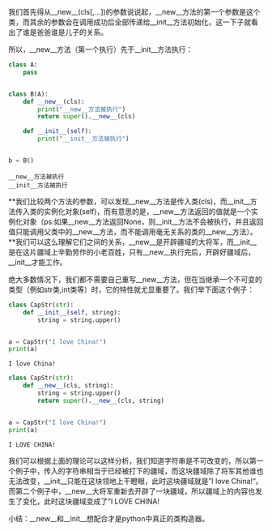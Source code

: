 我们首先得从__new__(cls[,...])的参数说说起，__new__方法的第一个参数是这个类，而其余的参数会在调用成功后全部传递给__init__方法初始化，这一下子就看出了谁是爸爸谁是儿子的关系。

所以，__new__方法（第一个执行）先于__init__方法执行：


```python
class A:
    pass


class B(A):
    def __new__(cls):
        print("__new__方法被执行")
        return super().__new__(cls)

    def __init__(self):
        print("__init__方法被执行")


b = B()
```

    __new__方法被执行
    __init__方法被执行
    

**我们比较两个方法的参数，可以发现__new__方法是传入类(cls)，而__init__方法传入类的实例化对象(self)，而有意思的是，__new__方法返回的值就是一个实例化对象（ps:如果__new__方法返回None，则__init__方法不会被执行，并且返回值只能调用父类中的__new__方法，而不能调用毫无关系的类的__new__方法）。**我们可以这么理解它们之间的关系，__new__是开辟疆域的大将军，而__init__是在这片疆域上辛勤劳作的小老百姓，只有__new__执行完后，开辟好疆域后，__init__才能工作。

绝大多数情况下，我们都不需要自己重写__new__方法，但在当继承一个不可变的类型（例如str类,int类等）时，它的特性就尤显重要了。我们举下面这个例子：


```python
class CapStr(str):
    def __init__(self, string):
        string = string.upper()


a = CapStr("I love China!")
print(a)
```

    I love China!
    


```python
class CapStr(str):
    def __new__(cls, string):
        string = string.upper()
        return super().__new__(cls, string)


a = CapStr("I love China!")
print(a)
```

    I LOVE CHINA!
    

我们可以根据上面的理论可以这样分析，我们知道字符串是不可改变的，所以第一个例子中，传入的字符串相当于已经被打下的疆域，而这块疆域除了将军其他谁也无法改变，__init__只能在这块领地上干瞪眼，此时这块疆域就是”I love China!“。而第二个例子中，__new__大将军重新去开辟了一块疆域，所以疆域上的内容也发生了变化，此时这块疆域变成了”I LOVE CHINA!

小结：__new__和__init__想配合才是python中真正的类构造器。


```python

```
